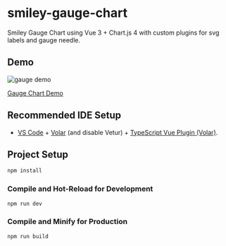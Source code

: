 # smiley-gauge-chart
Smiley Gauge Chart using Vue 3 + Chart.js 4 with custom plugins for svg labels and gauge needle.

## Demo
![gauge demo](https://github.com/Uhliber/smiley-gauge-chart/assets/75675306/dcfac079-64d1-459f-aa65-cc152f2a501b)

[Gauge Chart Demo](https://uhliber.github.io/smiley-gauge-chart/)

## Recommended IDE Setup

- [VS Code](https://code.visualstudio.com/) + [Volar](https://marketplace.visualstudio.com/items?itemName=Vue.volar) (and disable Vetur) + [TypeScript Vue Plugin (Volar)](https://marketplace.visualstudio.com/items?itemName=Vue.vscode-typescript-vue-plugin).

## Project Setup

```sh
npm install
```

### Compile and Hot-Reload for Development

```sh
npm run dev
```

### Compile and Minify for Production

```sh
npm run build
```
